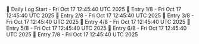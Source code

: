 📅 Daily Log Start - Fri Oct 17 12:45:40 UTC 2025
📌 Entry 1/8 - Fri Oct 17 12:45:40 UTC 2025
📌 Entry 2/8 - Fri Oct 17 12:45:40 UTC 2025
📌 Entry 3/8 - Fri Oct 17 12:45:40 UTC 2025
📌 Entry 4/8 - Fri Oct 17 12:45:40 UTC 2025
📌 Entry 5/8 - Fri Oct 17 12:45:40 UTC 2025
📌 Entry 6/8 - Fri Oct 17 12:45:40 UTC 2025
📌 Entry 7/8 - Fri Oct 17 12:45:40 UTC 2025
